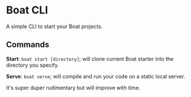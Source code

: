 # Boat CLI
A simple CLI to start your Boat projects.

## Commands
**Start**: `boat start [directory]`; will clone current Boat starter into the directory you specify.

**Serve**: `boat serve`; will compile and run your code on a static local server.

It's super duper rudimentary but will improve with time.
